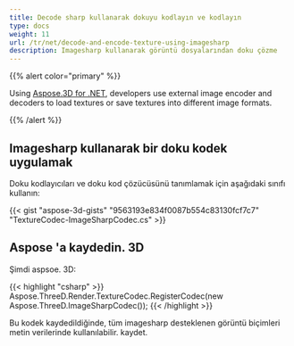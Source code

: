 ```yaml
---
title: Decode sharp kullanarak dokuyu kodlayın ve kodlayın
type: docs
weight: 11
url: /tr/net/decode-and-encode-texture-using-imagesharp
description: Imagesharp kullanarak görüntü dosyalarından doku çözme
---
```

{{% alert color="primary" %}}

Using [Aspose.3D for .NET](https://products.aspose.com/3d/net/), developers use external image encoder and decoders to load textures or save textures into different image formats.

{{% /alert %}}

##  **Imagesharp kullanarak bir doku kodek uygulamak**

Doku kodlayıcıları ve doku kod çözücüsünü tanımlamak için aşağıdaki sınıfı kullanın:

{{< gist "aspose-3d-gists" "9563193e834f0087b554c83130fcf7c7" "TextureCodec-ImageSharpCodec.cs" >}}


##  **Aspose 'a kaydedin. 3D**

Şimdi aspsoe. 3D:

{{< highlight "csharp" >}}
    Aspose.ThreeD.Render.TextureCodec.RegisterCodec(new Aspose.ThreeD.ImageSharpCodec());
{{< /highlight >}}


Bu kodek kaydedildiğinde, tüm imagesharp desteklenen görüntü biçimleri metin verilerinde kullanılabilir. kaydet.

